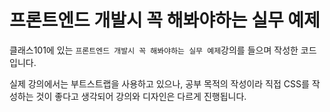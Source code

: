 # 프론트엔드 개발시 꼭 해봐야하는 실무 예제

클래스101에 있는 `프론트엔드 개발시 꼭 해봐야하는 실무 예제`강의를 들으며 작성한 코드 입니다.

실제 강의에서는 부트스트랩을 사용하고 있으나,
공부 목적의 작성이라 직접 CSS를 작성하는 것이 좋다고 생각되어
강의와 디자인은 다르게 진행됩니다.
